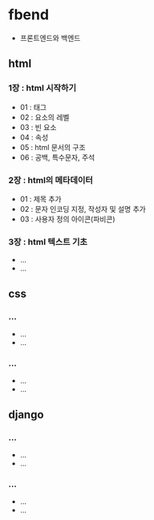 # fbend
* 프론트엔드와 백엔드

## html
### 1장 : html 시작하기
* 01 : 태그
* 02 : 요소의 레벨
* 03 : 빈 요소
* 04 : 속성
* 05 : html 문서의 구조
* 06 : 공백, 특수문자, 주석
### 2장 : html의 메타데이터
* 01 : 제목 추가
* 02 : 문자 인코딩 지정, 작성자 및 설명 추가
* 03 : 사용자 정의 아이콘(파비콘)
### 3장 : html 텍스트 기초
* ...
* ...

## css
### ...
* ...
* ...
### ...
* ...
* ...

## django
### ...
* ...
* ...
### ...
* ...
* ...
